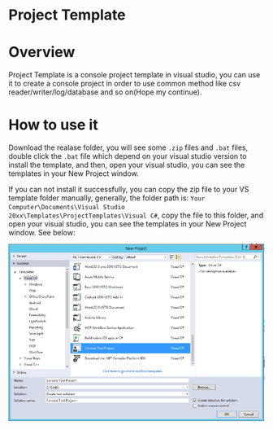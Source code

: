 # Project Template

# Overview
Project Template is a console project template in visual studio, you can use it to create a console project in order to use common method like csv reader/writer/log/database and so on(Hope my continue).

# How to use it
Download the realase folder, you will see some `.zip` files and `.bat` files, double click the `.bat` file which depend on your visual studio version to install the template, and then, open your visual studio, you can see the templates in your New Project window.

If you can not install it successfully, you can copy the zip file to your VS template folder manually, generally, the folder path is: `Your Computer\Documents\Visual Studio 20xx\Templates\ProjectTemplates\Visual C#`, copy the file to this folder, and open your visual studio, you can see the templates in your New Project window. See below:

![Alt text](Documents/Images/NewProject.png)

